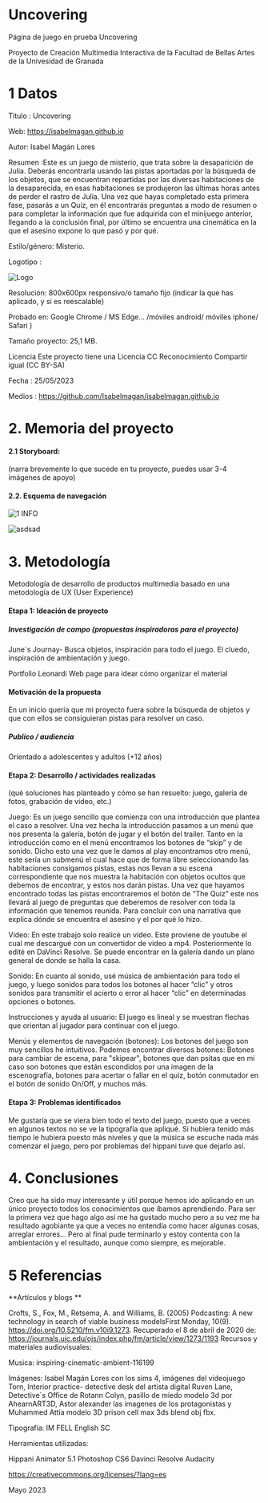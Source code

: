 # Uncovering
Página de juego en prueba
Uncovering

Proyecto de Creación Multimedia Interactiva de la Facultad de Bellas Artes de la Univesidad de Granada

# 1 Datos

Titulo : Uncovering

Web: https://isabelmagan.github.io

Autor: Isabel Magán Lores

Resumen :Este es un juego de misterio, que trata sobre la desaparición de Julia. Deberás encontrarla usando las pistas aportadas por la búsqueda de los objetos, que se encuentran repartidas por las diversas habitaciones de la desaparecida, en esas habitaciones se produjeron las últimas horas antes de perder el rastro de Julia. Una vez que hayas completado esta primera fase, pasarás a un Quiz, en él encontrarás preguntas a modo de resumen o para completar la información que fue adquirida con el minijuego anterior, llegando a la conclusión final, por último se encuentra una cinemática en la que el asesino expone lo que pasó y por qué.

Estilo/género: Misterio.

Logotipo : 

![Logo](https://github.com/Isabelmagan/Uncovering/assets/134588275/417d8419-2af8-4745-a7ab-45f6efb0b509)


Resolución: 800x600px responsivo/o tamaño fijo (indicar la que has aplicado, y si es reescalable)

Probado en: Google Chrome / MS Edge... /móviles android/ móviles iphone/ Safari )

Tamaño proyecto: 25,1 MB.

Licencia Este proyecto tiene una Licencia CC Reconocimiento Compartir igual (CC BY-SA)

Fecha : 25/05/2023

Medios : https://github.com/Isabelmagan/isabelmagan.github.io

# 2. Memoria del proyecto

#### 2.1 Storyboard:

(narra brevemente lo que sucede en tu proyecto, puedes usar 3-4 imágenes de apoyo)

#### 2.2. Esquema de navegación

![1 INFO](https://github.com/Isabelmagan/Uncovering/assets/134588275/7db83f72-8b43-47b1-a054-0798e26c1fe6)

![asdsad](https://github.com/Isabelmagan/Uncovering/assets/134588275/c5d90979-7b6b-4fa4-bc94-4d414e875cdc)


# 3. Metodología


Metodología de desarrollo de productos multimedia basado en una metodología de UX (User Experience)

#### Etapa 1: Ideación de proyecto

##### Investigación de campo (propuestas inspiradoras para el proyecto)
June´s Journay- Busca objetos, inspiración para todo el juego.
El cluedo, inspiración de ambientación y juego.

Portfolio Leonardi Web page para idear cómo organizar el material
#### Motivación de la propuesta

En un inicio quería que mi proyecto fuera sobre la búsqueda de objetos y que con ellos se consiguieran pistas para resolver un caso.

##### Publico / audiencia

Orientado a adolescentes y adultos (+12 años)

#### Etapa 2: Desarrollo / actividades realizadas

(qué soluciones has planteado y cómo se han resuelto: juego, galería de fotos, grabación de video, etc.)

Juego: Es un juego sencillo que comienza con una introducción que plantea el caso a resolver. Una vez hecha la introducción pasamos a un menú que nos presenta la galería, botón de jugar y el botón del trailer. Tanto en la introducción como en el menú encontramos los botones de “skip” y de sonido. Dicho esto una vez que le damos al play encontramos otro menú, este sería un submenú el cual hace que de forma libre seleccionando las habitaciones consigamos pistas, estas nos llevan a su escena correspondiente que nos muestra la habitación con objetos ocultos que debemos de encontrar, y estos nos darán pistas. Una vez que hayamos encontrado todas las pistas encontraremos el botón de “The Quiz” este nos llevará al juego de preguntas que deberemos de resolver con toda la información que tenemos reunida. Para concluir con una narrativa que explica dónde se encuentra el asesino y el por qué lo hizo. 

Video: En este trabajo solo realicé un vídeo. Este proviene de youtube el cual me descargué con un convertidor de video a mp4. Posteriormente lo edité en DaVinci Resolve. Se puede encontrar en la galería dando un plano general de donde se halla la casa.

Sonido: En cuanto al sonido, usé música de ambientación para todo el juego, y luego sonidos para todos los botones al hacer “clic” y otros sonidos para transmitir el acierto o error al hacer “clic” en determinadas opciones o botones.

Instrucciones y ayuda al usuario: El juego es lineal y se muestran flechas que orientan al jugador para continuar con el juego. 

Menús y elementos de navegación (botones): Los botones del juego son muy sencillos he intuitivos. Podemos encontrar diversos botones: Botones para cambiar de escena, para "skipear", botones que dan psitas que en mi caso son botones que están escondidos por una imagen de la escenografía, botones para acertar o fallar en el quiz, botón conmutador en el botón de sonido On/Off, y muchos más.


#### Etapa 3: Problemas identificados

Me gustaría que se viera bien todo el texto del juego, puesto que a veces en algunos textos no se ve la tipografía que apliqué. Si hubiera tenido más tiempo le hubiera puesto más niveles y que la música se escuche nada más comenzar el juego, pero por problemas del hippani tuve que dejarlo así.

# 4. Conclusiones

Creo que ha sido muy interesante y útil porque hemos ido aplicando en un único proyecto todos los conocimientos que íbamos aprendiendo. Para ser la primera vez que hago algo así me ha gustado mucho pero a su vez me ha resultado agobiante ya que a veces no entendía como hacer algunas cosas, arreglar errores… Pero al final pude terminarlo y estoy contenta con la ambientación y el resultado, aunque como siempre, es mejorable.

# 5 Referencias

**Artículos y blogs **

Crofts, S., Fox, M., Retsema, A. and Williams, B. (2005) Podcasting: A new technology in search of viable business modelsFirst Monday, 10(9). https://doi.org/10.5210/fm.v10i9.1273. Recuperado el 8 de abril de 2020 de: https://journals.uic.edu/ojs/index.php/fm/article/view/1273/1193
Recursos y materiales audiovisuales:

Musica: inspiring-cinematic-ambient-116199

Imágenes: Isabel Magán Lores con los sims 4, imágenes del videojuego Torn, Interior practice- detective desk del artista digital Ruven Lane, Detective´s Office de Rotann Colyn, pasillo de miedo modelo 3d por AhearnART3D, Astor alexander las imagenes de los protagonistas y Muhammed Attia modelo 3D prison cell max 3ds blend obj fbx.

Tipografía: IM FELL English SC

Herramientas utilizadas:

Hippani Animator 5.1
Photoshop CS6
Davinci Resolve
Audacity

https://creativecommons.org/licenses/?lang=es

Mayo 2023
